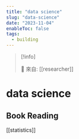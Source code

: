 ```yaml
---
title: "data science"
slug: "data-science"
date: "2023-11-04"
enableToc: false
tags:
  - building
---
```


> [!info]
>
> 🌱 來自: [[researcher]]

# data science

## Book Reading

[[statistics]]
